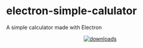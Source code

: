 # electron-simple-calulator
A simple calculator made with Electron

<a href="https://github.com/AfiCookie/electron-simple-calulator/releases/download/0.0.4/SimpleCalculatorInstaller.exe" />
<p align="center"><img align="center" src="https://img.shields.io/github/downloads/AfiCookie/electron-simple-calulator/total.svg?style=for-the-badge" alt="downloads"></p>

